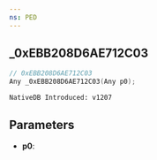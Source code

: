 ```yaml
---
ns: PED
---
```

## _0xEBB208D6AE712C03

```c
// 0xEBB208D6AE712C03
Any _0xEBB208D6AE712C03(Any p0);
```

```
NativeDB Introduced: v1207
```

## Parameters
* **p0**:
